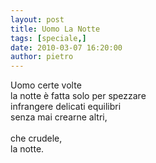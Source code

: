 ```yaml
---
layout: post
title: Uomo La Notte
tags: [speciale,]
date: 2010-03-07 16:20:00
author: pietro
---
```

Uomo certe volte<br/>la notte è fatta solo per spezzare<br/>infrangere delicati equilibri<br/>senza mai crearne altri,<br/><br/>che crudele,<br/>la notte.
